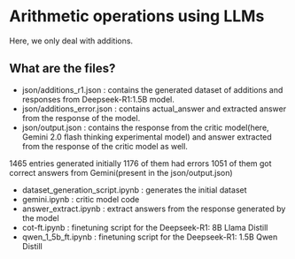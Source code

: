 # Arithmetic operations using LLMs

Here, we only deal with additions.

## What are the files?
- json/additions_r1.json : contains the generated dataset of additions and responses from Deepseek-R1:1.5B model.
- json/additions_error.json : contains actual_answer and extracted answer from the response of the model.
- json/output.json : contains the response from the critic model(here, Gemini 2.0 flash thinking experimental model) and answer extracted from the response of the critic model as well. 

1465 entries generated initially
1176 of them had errors
1051 of them got correct answers from Gemini(present in the json/output.json)


- dataset_generation_script.ipynb : generates the initial dataset
- gemini.ipynb : critic model code
- answer_extract.ipynb : extract answers from the response generated by the model
- cot-ft.ipynb : finetuning script for the Deepseek-R1: 8B Llama Distill
- qwen_1_5b_ft.ipynb : finetuning script for the Deepseek-R1: 1.5B Qwen Distill